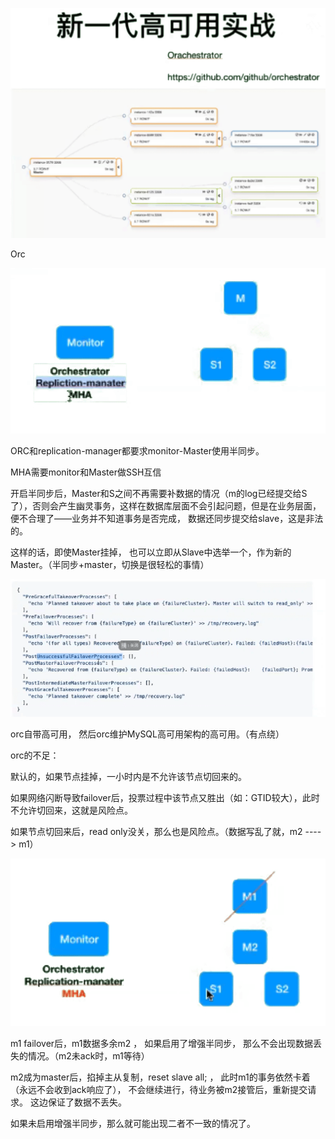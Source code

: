 ![ ](.pics/clip_image001-1598780920351.png)

 

Orc

![ ](.pics/clip_image002-1598780920352.png)

 

ORC和replication-manager都要求monitor-Master使用半同步。

MHA需要monitor和Master做SSH互信

 

开启半同步后，Master和S之间不再需要补数据的情况（m的log已经提交给S了），否则会产生幽灵事务，这样在数据库层面不会引起问题，但是在业务层面，便不合理了——业务并不知道事务是否完成， 数据还同步提交给slave，这是非法的。

 

这样的话，即使Master挂掉， 也可以立即从Slave中选举一个，作为新的Master。（半同步+master，切换是很轻松的事情）

 

![ ](.pics/clip_image003-1598780920352.png)

 

 

orc自带高可用， 然后orc维护MySQL高可用架构的高可用。（有点绕）

 

orc的不足：

默认的，如果节点挂掉，一小时内是不允许该节点切回来的。

如果网络闪断导致failover后，投票过程中该节点又胜出（如：GTID较大），此时不允许切回来，这就是风险点。

如果节点切回来后，read only没关，那么也是风险点。（数据写乱了就，m2 --\--> m1）

 

![ ](.pics/clip_image004.png)

 

m1 failover后，m1数据多余m2 ， 如果启用了增强半同步， 那么不会出现数据丢失的情况。（m2未ack时，m1等待）

m2成为master后，掐掉主从复制，reset slave all; ， 此时m1的事务依然卡着（永远不会收到ack响应了）， 不会继续进行，待业务被m2接管后，重新提交请求。 这边保证了数据不丢失。

 

如果未启用增强半同步，那么就可能出现二者不一致的情况了。

 

 

 

 